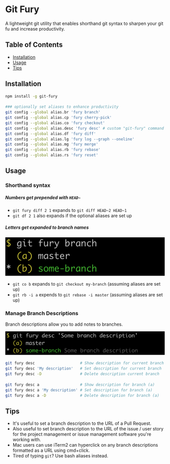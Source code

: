 # Git Fury

A lightweight git utility that enables shorthand git syntax to sharpen your git fu and increase productivity.

## Table of Contents

- [Installation](#installation)
- [Usage](#usage)
- [Tips](#tips)

## Installation

```sh
npm install -g git-fury

### optionally set aliases to enhance productivity
git config --global alias.br 'fury branch'
git config --global alias.cp 'fury cherry-pick'
git config --global alias.co 'fury checkout'
git config --global alias.desc 'fury desc' # custom "git-fury" command to set and delete branch descriptions
git config --global alias.df 'fury diff'
git config --global alias.lg 'fury log --graph --oneline'
git config --global alias.mg 'fury merge'
git config --global alias.rb 'fury rebase'
git config --global alias.rs 'fury reset'
```

## Usage

### Shorthand syntax

##### Numbers get prepended with `HEAD~`
  - `git fury diff 2 1` expands to `git diff HEAD~2 HEAD~1`
  - `git df 2 1` also expands if the optional aliases are set up

##### Letters get expanded to branch names

![](images/basic-example.png)
 - `git co b` expands to `git checkout my-branch` (assuming aliases are set up)
 - `git rb -i a` expends to `git rebase -i master` (assuming aliases are set up)

### Manage Branch Descriptions

Branch descriptions allow you to add notes to branches.

![](images/set-branch-description.png)

```sh
git fury desc                    # Show description for current branch
git fury desc 'My description'   # Set description for current branch
git fury desc -D                 # Delete description current branch

git fury desc a                  # Show description for branch (a)
git fury desc a 'My description' # Set description for branch (a)
git fury desc a -D               # Delete description for branch (a)
```

## Tips
- It's useful to set a branch description to the URL of a Pull Request.
- Also useful to set branch description to the URL of the issue / user story for the project management or issue management software you're working with.
- Mac users can use iTerm2 can hyperclick on any branch descriptions formatted as a URL using cmd+click.
- Tired of typing `git`? Use bash aliases instead.